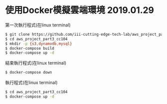# 使用Docker模擬雲端環境 2019.01.29

第一次執行程式(在linux terminal) 

```sh
$ git clone https://github.com/iii-cutting-edge-tech-lab/aws_project_part3_cc104.git
$ cd aws_project_part3_cc104
$ mkdir -p {s3,dynamodb,mysql}
$ docker-compose build
$ docker-compose up -d
```
 
結束執行程式(在linux terminal)

```sh
$ docker-compose down
```
執行程式(在linux terminal)

```sh
$ cd aws_project_part3_cc104
$ docker-compose up -d
```
 
